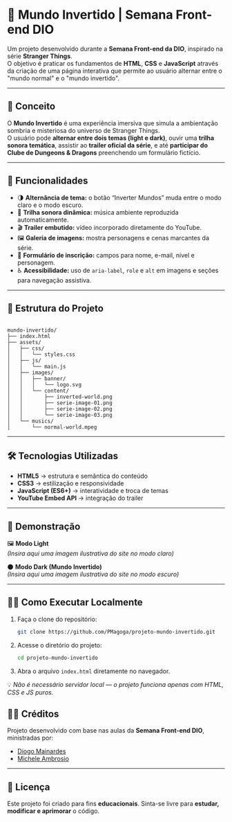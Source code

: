 # 🌌 Mundo Invertido | Semana Front-end DIO

Um projeto desenvolvido durante a **Semana Front-end da DIO**, inspirado na série **Stranger Things**.  
O objetivo é praticar os fundamentos de **HTML**, **CSS** e **JavaScript** através da criação de uma página interativa que permite ao usuário alternar entre o "mundo normal" e o "mundo invertido".

---

## 🧠 Conceito

O **Mundo Invertido** é uma experiência imersiva que simula a ambientação sombria e misteriosa do universo de Stranger Things.  
O usuário pode **alternar entre dois temas (light e dark)**, ouvir uma **trilha sonora temática**, assistir ao **trailer oficial da série**, e até **participar do Clube de Dungeons & Dragons** preenchendo um formulário fictício.

---

## 🚀 Funcionalidades

- 🌗 **Alternância de tema:** o botão “Inverter Mundos” muda entre o modo claro e o modo escuro.
- 🎵 **Trilha sonora dinâmica:** música ambiente reproduzida automaticamente.
- 🎬 **Trailer embutido:** vídeo incorporado diretamente do YouTube.
- 🖼️ **Galeria de imagens:** mostra personagens e cenas marcantes da série.
- 🧙 **Formulário de inscrição:** campos para nome, e-mail, nível e personagem.
- ♿ **Acessibilidade:** uso de `aria-label`, `role` e `alt` em imagens e seções para navegação assistiva.

---

## 🧩 Estrutura do Projeto

```

mundo-invertido/
├── index.html
├── assets/
│   ├── css/
│   │   └── styles.css
│   ├── js/
│   │   └── main.js
│   ├── images/
│   │   ├── banner/
│   │   │   └── logo.svg
│   │   └── content/
│   │       ├── inverted-world.png
│   │       ├── serie-image-01.png
│   │       ├── serie-image-02.png
│   │       └── serie-image-03.png
│   └── musics/
│       └── normal-world.mpeg

````

---

## 🛠️ Tecnologias Utilizadas

- **HTML5** → estrutura e semântica do conteúdo  
- **CSS3** → estilização e responsividade  
- **JavaScript (ES6+)** → interatividade e troca de temas  
- **YouTube Embed API** → integração do trailer  

---

## 📸 Demonstração

🖼️ **Modo Light**  
*(Insira aqui uma imagem ilustrativa do site no modo claro)*  

🌑 **Modo Dark (Mundo Invertido)**  
*(Insira aqui uma imagem ilustrativa do site no modo escuro)*  

---

## 🧑‍💻 Como Executar Localmente

1. Faça o clone do repositório:
   ```bash
   git clone https://github.com/PMagoga/projeto-mundo-invertido.git
   ```

2. Acesse o diretório do projeto:

   ```bash
   cd projeto-mundo-invertido
   ```

3. Abra o arquivo `index.html` diretamente no navegador.

💡 *Não é necessário servidor local — o projeto funciona apenas com HTML, CSS e JS puros.*


## 👩‍🏫 Créditos

Projeto desenvolvido com base nas aulas da **Semana Front-end DIO**, ministradas por:

* [Diogo Mainardes](https://github.com/diogomainardes)
* [Michele Ambrosio](https://github.com/micheleambrosio)

---

## 📜 Licença

Este projeto foi criado para fins **educacionais**.
Sinta-se livre para **estudar, modificar e aprimorar** o código.